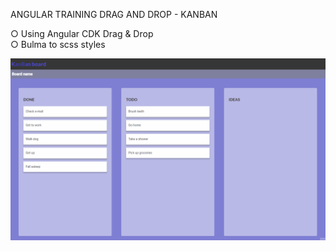 ANGULAR TRAINING DRAG AND DROP - KANBAN 

○ Using Angular CDK Drag & Drop
<br>
○ Bulma to scss styles

![Alt Text](/src/assets/kanban.gif)

